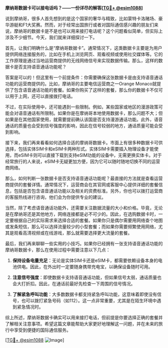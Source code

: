 **摩纳哥数据卡可以接电话吗？——一份详尽的解答[[TG💪+ @esim1088](https://t.me/s/esim1088)]**

说到摩纳哥，很多人首先想到的是这个国家的奢华与精致，比如蒙特卡洛赌场、豪华游艇和F1大奖赛。然而，对于经常出国旅行或者对国际通信感兴趣的朋友们来说，摩纳哥的数据卡是不是也可以用来接打电话呢？这个问题看似简单，但实际上涉及不少细节。今天，我们就来详细探讨一下。

首先，让我们明确什么是“摩纳哥数据卡”。通常情况下，这类数据卡主要是为用户提供网络连接服务的，比如在手机上浏览网页、观看视频或使用社交媒体等。它的工作原理是通过当地运营商提供的无线网络信号来实现数据传输。那么，这样的数据卡是否支持语音通话功能呢？

答案是可以的！但这里有一个前提条件：你需要确保这张数据卡是由支持语音通话功能的运营商提供的。比如，摩纳哥的主要电信运营商之一Orange Monaco就提供了包含语音通话功能的套餐。如果你购买了这样的套餐，那么你的数据卡不仅可以用于上网，还可以直接拨打电话。

不过，在实际使用中，还可能遇到一些限制。例如，某些国家或地区的漫游政策可能会对语音通话有所限制。如果你是在摩纳哥本地使用数据卡，那么问题不大；但如果是在其他国家使用，就需要提前确认该国是否支持漫游通话功能。此外，语音通话的质量也会受到信号强度的影响，因此在信号较弱的地方，通话质量可能会受到影响。

接下来，我们再来看看如何选择合适的摩纳哥数据卡。市面上有很多种数据卡可供选择，包括实体SIM卡和eSIM卡两种形式。实体SIM卡需要插入物理设备才能使用，而eSIM卡则可以直接下载到支持eSIM功能的设备中，无需更换实体卡。对于经常旅行的人来说，eSIM卡无疑更加方便，因为它可以随时随地切换不同的运营商网络。

那么，如何判断一张数据卡是否支持语音通话功能呢？最直接的方法就是查看运营商提供的套餐详情。通常情况下，运营商会在其官网或客服中心提供详细的套餐信息，包括是否包含语音通话功能以及相关的资费标准。另外，你也可以拨打运营商的客服热线进行咨询，他们会为你提供专业的建议。

当然，除了考虑语音通话功能外，还需要关注数据流量的大小和价格。毕竟，无论是在摩纳哥还是其他地方，网络连接都是必不可少的。因此，在选购数据卡时，一定要根据自己的实际需求来选择合适的套餐。如果你只是偶尔需要用网络查个地图或发条短信，那么可以选择流量较少的小型套餐；而如果你需要频繁使用网络，尤其是观看高清视频或在线游戏，那么就需要选择更大流量的套餐。

最后，我们再来聊聊一些实用的小技巧。如果你已经拥有一张支持语音通话功能的摩纳哥数据卡，那么在使用过程中需要注意以下几点：

1. **保持设备电量充足**：无论是实体SIM卡还是eSIM卡，都需要依赖设备本身的电池供电。因此，在外出时一定要随身携带充电宝，以确保设备随时可用。

2. **注意信号强度**：即使数据卡支持语音通话功能，但如果信号太弱，通话质量也会大打折扣。因此，在通话前最好先检查一下周围的信号情况。

3. **了解紧急呼叫功能**：大多数数据卡都支持紧急呼叫功能，这意味着即使没有信号，也可以拨打紧急号码（如112）。这一点非常重要，尤其是在陌生环境中遇到紧急情况时。

综上所述，摩纳哥数据卡确实可以用来接打电话，但前提是你要选择正确的套餐并了解相关注意事项。希望这篇文章能帮助大家更好地理解这一问题，并在未来的旅行中享受到便捷的国际通信服务。

[[TG💪+ @esim1088](https://t.me/s/esim1088) ![Image](https://i.postimg.cc/4NQfJmqS/Snipaste-2025-05-13-00-14-12.png)]